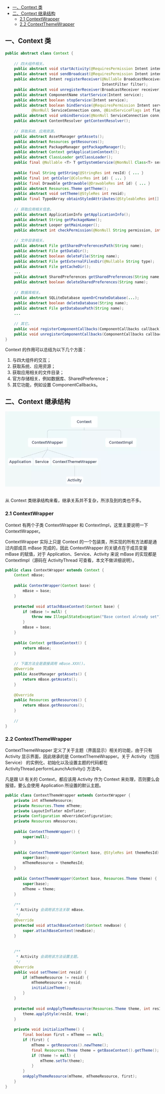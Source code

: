 <!-- TOC -->

- [一、Context 类](#%E4%B8%80context-%E7%B1%BB)
- [二、Context 继承结构](#%E4%BA%8Ccontext-%E7%BB%A7%E6%89%BF%E7%BB%93%E6%9E%84)
  - [2.1 ContextWrapper](#21-contextwrapper)
  - [2.2 ContextThemeWrapper](#22-contextthemewrapper)

<!-- /TOC -->


## 一、Context 类

```java
public abstract class Context {

    // 四大组件相关。
    public abstract void startActivity(@RequiresPermission Intent intent);
    public abstract void sendBroadcast(@RequiresPermission Intent intent);
    public abstract Intent registerReceiver(@Nullable BroadcastReceiver receiver,
                                            IntentFilter filter);
    public abstract void unregisterReceiver(BroadcastReceiver receiver);
    public abstract ComponentName startService(Intent service);
    public abstract boolean stopService(Intent service);
    public abstract boolean bindService(@RequiresPermission Intent service,
            @NonNull ServiceConnection conn, @BindServiceFlags int flags);
    public abstract void unbindService(@NonNull ServiceConnection conn);
    public abstract ContentResolver getContentResolver();
    
    // 获取系统、应用资源。
    public abstract AssetManager getAssets();
    public abstract Resources getResources();
    public abstract PackageManager getPackageManager();
    public abstract Context getApplicationContext();
    public abstract ClassLoader getClassLoader();
    public final @Nullable <T> T getSystemService(@NonNull Class<T> serviceClass) { ... }
    
    public final String getString(@StringRes int resId) { ... }
    public final int getColor(@ColorRes int id) { ... }
    public final Drawable getDrawable(@DrawableRes int id) { ... }
    public abstract Resources.Theme getTheme();
    public abstract void setTheme(@StyleRes int resid);
    public final TypedArray obtainStyledAttributes(@StyleableRes int[] attrs) { ... }
    
    // 获取应用相关信息。
    public abstract ApplicationInfo getApplicationInfo();
    public abstract String getPackageName();
    public abstract Looper getMainLooper();
    public abstract int checkPermission(@NonNull String permission, int pid, int uid);
    
    // 文件目录相关。
    public abstract File getSharedPreferencesPath(String name);
    public abstract File getDataDir();
    public abstract boolean deleteFile(String name);
    public abstract File getExternalFilesDir(@Nullable String type);
    public abstract File getCacheDir();
    ...
    public abstract SharedPreferences getSharedPreferences(String name, @PreferencesMode int mode);
    public abstract boolean deleteSharedPreferences(String name);
    
    // 数据库相关。
    public abstract SQLiteDatabase openOrCreateDatabase(...);
    public abstract boolean deleteDatabase(String name);
    public abstract File getDatabasePath(String name);
    ...
    
    // 其它。
    public void registerComponentCallbacks(ComponentCallbacks callback) { ... }
    public void unregisterComponentCallbacks(ComponentCallbacks callback) { ... }
}
```

Context 的作用可以总结为以下几个方面：

1. 与四大组件的交互；
2. 获取系统、应用资源；
3. 获取应用相关的文件目录；
4. 官方存储相关，例如数据库、SharedPreference；
5. 其它功能，例如设置 ComponentCallbacks。

## 二、Context 继承结构

<div align="center"> <img src="../pictures//Context.webp"/> </div><br>

从 Context 类继承结构来看，继承关系并不复杂，所涉及到的类也不多。

### 2.1 ContextWrapper

Context 有两个子类 ContextWrapper 和 ContextImpl，这里主要说明一下 ContextWrapper。

ContextWrapper 实际上只是 Context 的一个包装类，所实现的所有方法都是通过内部成员 mBase 完成的，因此 ContextWrapper 的关键点在于成员变量 mBase 的赋值，对于 Application、Service、Activity 来说 mBase 的实现都是 ContextImpl（源码在 ActivityThread 可查看，本文不做详细说明）。

```java
public class ContextWrapper extends Context {
    Context mBase;

    public ContextWrapper(Context base) {
        mBase = base;
    }
    
    protected void attachBaseContext(Context base) {
        if (mBase != null) {
            throw new IllegalStateException("Base context already set");
        }
        mBase = base;
    }

    public Context getBaseContext() {
        return mBase;
    }

    // 下面方法全是直接调用 mBase.XXX()。
    @Override
    public AssetManager getAssets() {
        return mBase.getAssets();
    }

    @Override
    public Resources getResources() {
        return mBase.getResources();
    }

    // 
}
```

### 2.2 ContextThemeWrapper

ContextThemeWrapper 定义了关于主题（界面显示）相关的功能，由于只有 Activity 显示界面，因此继承的是 ContextThemeWrapper。关于 Activity（包括 Service） 的实例化、初始化以及设置主题的代码都在 ActivityThread.performLaunchActivity() 方法中。

凡是跟 UI 有关的 Context，都应该用 Activity 作为 Context 来处理，否则要么会报错，要么会使用 Application 所设置的默认主题。

```java
public class ContextThemeWrapper extends ContextWrapper {
    private int mThemeResource;
    private Resources.Theme mTheme;
    private LayoutInflater mInflater;
    private Configuration mOverrideConfiguration;
    private Resources mResources;

    public ContextThemeWrapper() {
        super(null);
    }

    public ContextThemeWrapper(Context base, @StyleRes int themeResId) {
        super(base);
        mThemeResource = themeResId;
    }
    
    public ContextThemeWrapper(Context base, Resources.Theme theme) {
        super(base);
        mTheme = theme;
    }

    /**
     * Activity 会调用该方法关联 mBase。
     */
    @Override
    protected void attachBaseContext(Context newBase) {
        super.attachBaseContext(newBase);
    }

    
    /**
     * Activity 会调用该方法设置主题。
     */
    @Override
    public void setTheme(int resid) {
        if (mThemeResource != resid) {
            mThemeResource = resid;
            initializeTheme();
        }
    }

    protected void onApplyThemeResource(Resources.Theme theme, int resId, boolean first) {
        theme.applyStyle(resId, true);
    }

    private void initializeTheme() {
        final boolean first = mTheme == null;
        if (first) {
            mTheme = getResources().newTheme();
            final Resources.Theme theme = getBaseContext().getTheme();
            if (theme != null) {
                mTheme.setTo(theme);
            }
        }
        onApplyThemeResource(mTheme, mThemeResource, first);
    }
}
```
